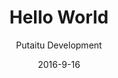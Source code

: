 ---
title: 'Hello World'
description: 'Creating your first project'
sections:
    -
        template: banner
        text: "# Hello world\n\nCreating your first project"
        image: 50d05eee9088c589bfd5a5a3a3043c0ebcc4972b
        theme: dark
    -
        template: richTextSection
        text: "## Creating a project\n\nFirst, we need to set up a project for us to work in.\n\n*   Make sure HashBrown is running, and that you're on the dashboard page at [http://localhost](http://localhost). If you don't know what that means, check out the [getting started](/getting-started/) page.\n*   Click the \"+\" button under the \"Projects\" heading\n    \n![f96c9382f5b21ce9dc5fd1696eb7bfd41116054e](/media/f96c9382f5b21ce9dc5fd1696eb7bfd41116054e/guide-dashboard-create-project.jpg)    \n\n*   Name it something astoundingly clever, like \"awesomeproject_com\"\n*   Click the \"CMS\" button in the \"live\" environment\n\n\n![9b808f49c681c1092a31703a6004c993cf036635](/media/9b808f49c681c1092a31703a6004c993cf036635/guide-dashboard-start-cms.jpg)"
    -
        template: richTextSection
        text: "## Setting up a connection\n\nIn order to publish [Content](/docs/content/) and use [Templates](/docs/templates/) and [Media](/docs/media/), we need to set up a [Connection](/docs/connections).\n\n### Create it\n\n*   Click on the \"Connections\" tab\n*   Right click in the pane and select \"New connection\"\n\n![649a3c1fb3b6ffd338ad5f9db9b2b4b6367966e5](/media/649a3c1fb3b6ffd338ad5f9db9b2b4b6367966e5/guide-cms-create-connection.jpg)\n\n*   Name your connection something cool, we suggest \"Awesome Connection\"  \n*   Click the \"Save\" button in the bottom right\n\n### Configure it\n\nThere are a couple of options for connection types, but let's start with a [GitHub Pages](https://pages.github.com/) connection. If you're unfamiliar with GitHub Pages, it's an online service based on [Jekyll](http://jekyllrb.com/) that generates static sites rather than serving them actively. It's a huge money saver on hosting, because it's, well, free. Moving on:\n\n*   Download the [HashBrown GitHub Pages Boilerplate](https://github.com/Putaitu/hashbrown-boilerplate-github-pages/archive/latest.zip) and extract it somewhere.\n*   Go to it in your terminal and start the Jekyll server:\n\n~~~\ncd ./hashbrown-github-pages-boilerplate\njekyll serve\n~~~\n\n*   Back in the connection settings, pick the \"GitHub Pages\" connection type from the dropdown  \n*   Turn the \"Local\" switch on\n*   Type in the local path to the project (remember to end it with a \"/\")  \n\n![6d6fdbaea2d875a1528943722c2774ac0bebf94d](/media/6d6fdbaea2d875a1528943722c2774ac0bebf94d/guide-cms-configure-connection.jpg)\n\n*   Click \"Save\"\n\n### Set up providers\n\nIn order for us to use [Templates](/docs/templates/) and [Media](/docs/media/), select your newly created connection from the dropdowns in the top of the connections list.\n\n![21e8c39e707caa3731f54e9c77ec8c26e54ad75b](/media/21e8c39e707caa3731f54e9c77ec8c26e54ad75b/guide-cms-set-providers.jpg)\n"
    -
        template: richTextSection
        text: "## Setting up a schema\n\nNow we are going to configure how our [Content](/docs/content/) behaves. This is done through a [Schema](/docs/schemas/).\n\n### Create it\n\n*   Go to the \"Schemas\" tab\n*   Expand the \"Content base\" schema\n*   Right click the \"Page\" schema and click \"New child schema\"\n\n### Configure main properties\n\n*   Pick a fancy name for your schema, like \"Awesome Page\"\n*   Pick a fancy icon to go with it\n*   Set the default tab to \"Content\", which is where our custom properties will be. You can create more tabs later.\n\n![0f249dbefa4425a5ed22beb77369d30cb507eaf2](/media/0f249dbefa4425a5ed22beb77369d30cb507eaf2/guide-cms-set-default-tab.jpg)\n\n### Configure field properties\n\n*   Type this into the \"field properties\" section:\n\n~~~\n{\n    \"template\": {\n        \"label\": \"Template\",\n        \"schemaId\": \"templateReference\",\n        \"config\": {\n            \"allowedTemplates\": [\"awesomePage\"]\n        }\n    },\n    \"text\": {\n        \"label\": \"Text\",\n        \"schemaId\": \"string\",\n        \"tabId\": \"content\"\n    }\n}\n~~~\n\n### Quick explanation\n\n*   The \"template\" and \"text\" keys are used to access the respective field values later on.\n*   The \"label\" is the key name the author sees in the CMS.\n*   The \"schemaId\" is the [Field Schema](/docs/schemas/fields)\n*   The \"tabId\" is the tab under which the field will appear\n*   The \"config\" is a configuration value applicable to some field schemas, in this case limiting the applicable page templates to the \"awesomePage\" template"
    -
        template: richTextSection
        text: "## Creating the content  \n\nNow that we have set up the schema, we can create some [Content](/docs/content/) based on it.  \n\n- Go to the \"Content\" tab\n- Right click in the pane and select \"OK\"\n- Pick your schema and click \"Create\"\n- Right click the newly created content in the list and click \"Settings\"\n\n![83402adaed0cc36fa11cb2bfa0f2d9965b877bf2](/media/83402adaed0cc36fa11cb2bfa0f2d9965b877bf2/guide-cms-open-content-settings.jpg)\n\n- Switch on the connection you created under \"Publising\" and clik \"OK\"\n\n![32ef235ae421903411868f0ce5765cf7fa3fb8ba](/media/32ef235ae421903411868f0ce5765cf7fa3fb8ba/guide-cms-enable-connection.jpg)\n\n- Type in \"Hello World\" in the \"Title\" field\n- Type in \"Wear all the hats!\" (or your own catchphrase) in the \"Text\" field\n- Make sure the \"URL\" field reads \"/hello-world/\"\n- Click \"Save & publish\" \n- Visit [http://localhost:4000/hello-world/](http://localhost:4000/hello-world/) in your browser\n"
    -
        template: buttons
        text: "## Done and dusted!  \n\nNot too bad, was it?  \nCheck out the other guides to learn more."
        buttons:
            -
                text: Guides
                href: /guides/
                target: _self
meta:
    id: ee68628a08fe5010a35d861b7f9bd1c23de82adc
    parentId: bf70856caed6633b734d5b0e7b61a651305571f1
    language: en
date: '2016-9-16'
author: 'Putaitu Development'
permalink: /guides/hello-world/
layout: sectionPage
---